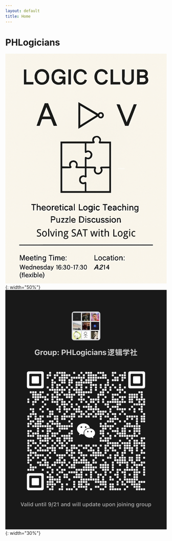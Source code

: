 ```yaml
---
layout: default
title: Home
---
```


# PHLogicians

![](/images/poster.png){: width="50%"}
![](/images/group-qr-code-2025-09-21.png){: width="30%"}
